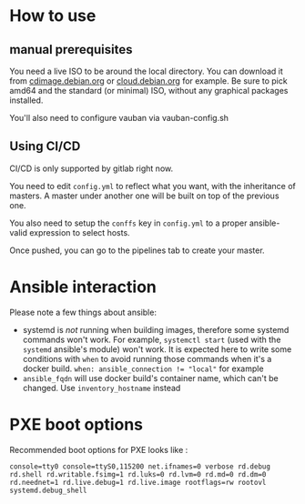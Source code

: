# How to use

## manual prerequisites

You need a live ISO to be around the local directory. You can download it from
[cdimage.debian.org](https://cdimage.debian.org/cdimage/archive/) or
[cloud.debian.org](https://cloud.debian.org/images/cloud/)
for example.
Be sure to pick amd64 and the standard (or minimal) ISO, without any graphical
packages installed.

You'll also need to configure vauban via vauban-config.sh

## Using CI/CD

CI/CD is only supported by gitlab right now.

You need to edit `config.yml` to reflect what you want, with the inheritance of
masters. A master under another one will be built on top of the previous one.

You also need to setup the `conffs` key in `config.yml` to a proper ansible-valid
expression to select hosts.

Once pushed, you can go to the pipelines tab to create your master.

# Ansible interaction

Please note a few things about ansible:
- systemd is _not_ running when building images, therefore some systemd commands
won't work. For example, `systemctl start` (used with the `systemd` ansible's
module) won't work. It is expected here to write some conditions with `when` to
avoid running those commands when it's a docker build.
`when: ansible_connection != "local"` for example
- `ansible_fqdn` will use docker build's container name, which can't be changed.
Use `inventory_hostname` instead

# PXE boot options

Recommended boot options for PXE looks like :
```
console=tty0 console=ttyS0,115200 net.ifnames=0 verbose rd.debug rd.shell rd.writable.fsimg=1 rd.luks=0 rd.lvm=0 rd.md=0 rd.dm=0 rd.neednet=1 rd.live.debug=1 rd.live.image rootflags=rw rootovl systemd.debug_shell
```
